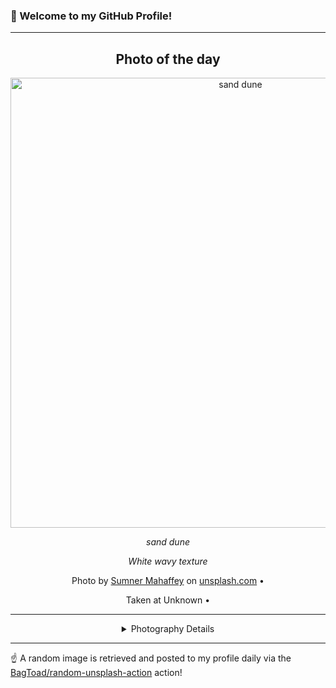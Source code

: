 ### 👋 Welcome to my GitHub Profile!

----
<div align="center">

## Photo of the day
  
  <a href="https://unsplash.com/photos/sand-dune-7Y0NshQLohk"><img width="720" src="https://images.unsplash.com/photo-1504548840739-580b10ae7715?crop=entropy&cs=tinysrgb&fit=max&fm=jpg&ixid=M3w1OTQ0OTd8MHwxfHJhbmRvbXx8fHx8fHx8fDE3Mjg4ODYxODB8&ixlib=rb-4.0.3&q=80&w=1080" alt="sand dune"></a>
  
  <em>sand dune</em>
  
  <em>White wavy texture</em>

  Photo by [Sumner Mahaffey](null) on [unsplash.com](https://unsplash.com/) • 
  
  Taken at Unknown • 
  
  ---
  
<details>
<summary>Photography Details</summary>
  
| Parameter     | Value |
| ------------- | ----- |
| Camera Model  | Canon EOS 70D |
| Exposure Time | 1/1600 |
| Aperture      | 2.2 |
| Focal Length  | 50.0 |
| ISO           | 125 |
| Location      | Unknown (null) |
| Coordinates   | Latitude null, Longitude null |

</details>

</div>

----

☝️ A random image is retrieved and posted to my profile daily via the [BagToad/random-unsplash-action](https://github.com/BagToad/random-unsplash-action) action!
